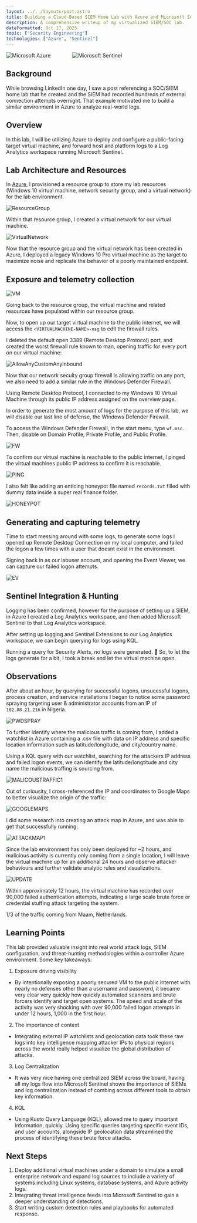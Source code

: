 ```yaml
---
layout: ../../layouts/post.astro
title: Building a Cloud-Based SIEM Home Lab with Azure and Microsoft Sentinel
description: A comprehensive writeup of my virtualized SIEM/SOC lab.
dateFormatted: Oct 17, 2025
topic: ["Security Engineering"]
technologies: ["Azure", "Sentinel"]
---
```

![Microsoft Azure](https://oxen.tech/wp-content/uploads/2020/09/microsoftazure-featured.png)
&nbsp;&nbsp;&nbsp;&nbsp;&nbsp;&nbsp;&nbsp;&nbsp;&nbsp;&nbsp;&nbsp;&nbsp;&nbsp;&nbsp;![Microsoft Sentinel](https://encrypted-tbn0.gstatic.com/images?q=tbn:ANd9GcQmy1XAX_N7bV8NfKvzKMOei1Mr6SFnsohTerTIIVymsn8fH-HPr-eZypPAzo8kzyVgv6Y&usqp=CAU)
## Background

While browsing LinkedIn one day, I saw a post referencing a SOC/SIEM home lab that he created and the SIEM had recorded hundreds of external connection attempts overnight. That example motivated me to build a similar environment in Azure to analyze real-world logs.

## Overview 

In this lab, I will be utilizing Azure to deploy and configure a public-facing target virtual machine, and forward host and platform logs to a Log Analytics workspace running Microsoft Sentinel.

## Lab Architecture and Resources

In [Azure](https://azure.microsoft.com/), I provisioned a resource group to store my lab resources (Windows 10 virtual machine, network security group, and a virtual network) for the lab environment.

![ResourceGroup](https://i.imgur.com/he8aqp5.png)

Within that resource group, I created a virtual network for our virtual machine.

![VirtualNetwork](https://i.imgur.com/mrn998P.png)

Now that the resource group and the virtual network has been created in Azure, I deployed a legacy Windows 10 Pro virtual machine as the target to maximize noise and replicate the behavior of a poorly maintained endpoint.

## Exposure and telemetry collection

![VM](https://i.imgur.com/EHE8f3N.png)

Going back to the resource group, the virtual machine and related resources have populated within our resource group.

Now, to open up our target virtual machine to the public internet, we will access the `<VIRTUALMACHINE-NAME>-nsg` to edit the firewall rules. 

I deleted the default open 3389 (Remote Desktop Protocol) port, and created the worst firewall rule known to man, opening traffic for every port on our virtual machine:

![AllowAnyCustomAnyInbound](https://i.imgur.com/BFnVuy8.png)

Now that our network secuity group firewall is allowing traffic on any port, we also need to add a similar rule in the Windows Defender Firewall.

Using Remote Desktop Protocol, I connected to my Windows 10 Virtual Machine through its public IP address assigned on the overview page.

In order to generate the most amount of logs for the purpose of this lab, we will disable our last line of defense, the Windows Defender Firewall.

To access the Windows Defender Firewall, in the start menu, type `wf.msc`. Then, disable on Domain Profile, Private Profile, and Public Profile.

![FW](https://i.imgur.com/TAv7glt.png)

To confirm our virtual machine is reachable to the public internet, I pinged the virtual machines public IP address to confirm it is reachable.

![PING](https://i.imgur.com/iPczcg5.png)

I also felt like adding an enticing honeypot file named `records.txt` filled with dummy data inside a super real finance folder.

![HONEYPOT](https://i.imgur.com/lK1BLvI.png)


## Generating and capturing telemetry

Time to start messing around with some logs, to generate some logs I opened up Remote Desktop Connection on my local computer, and failed the logon a few times with a user that doesnt exist in the environment.

Signing back in as our labuser account, and opening the Event Viewer, we can capture our failed logon attempts.

![EV](https://i.imgur.com/5dBhb2u.png)

## Sentinel Integration & Hunting

Logging has been confirmed, however for the purpose of setting up a SIEM, in Azure I created a Log Analytics workspace, and then added Microsoft Sentinel to that Log Analytics workspace.

After setting up logging and Sentinel Extensions to our Log Analytics workspace, we can begin querying for logs using KQL.

Running a query for Security Alerts, no logs were generated. 🥲 So, to let the logs generate for a bit, I took a break and let the virtual machine open.

## Observations

After about an hour, by querying for successful logons, unsucessful logons, process creation, and service installations I began to notice some password spraying targeting user & administrator accounts from an IP of `102.88.21.216` in Nigeria.

![PWDSPRAY](https://i.imgur.com/18jGssK.png)

To further identify where the malicious traffic is coming from, I added a watchlist in Azure containing a .csv file with data on IP address and specific location information such as latitude/longitude, and city/country name.

Using a KQL query with our watchlist, searching for the attackers IP address and failed logon events, we can identify the latitude/longtitude and city name the malicious traffing is sourcing from.

![MALICOUSTRAFFIC1](https://i.imgur.com/PsstGGq.png)

Out of curiousity, I cross-referenced the IP and coordinates to Google Maps to better visualize the origin of the traffic: 

![GOOGLEMAPS](https://i.imgur.com/KRQBqhF.jpeg)

I did some research into creating an attack map in Azure, and was able to get that successfully running:

![ATTACKMAP1](https://i.imgur.com/xZCZO6c.png)

Since the lab environment has only been deployed for ~2 hours, and malicious activity is currently only coming from a single location, I will leave the virtual machine up for an additional 24 hours and observe attacker behaviours and further validate analytic rules and visualizations.

![UPDATE](https://i.imgur.com/wVODBTz.png)

Within approximately 12 hours, the virtual machine has recorded over 90,000 failed authentication attempts, indicating a large scale brute force or credential stuffing attack targeting the system. 

1/3 of the traffic coming from Maam, Netherlands.

## Learning Points

This lab provided valuable insight into real world attack logs, SIEM configuration, and threat-hunting methodologies within a controller Azure environment. Some key takeaways: 

1. Exposure driving visibility
- By intentionally exposing a poorly secured VM to the public internet with nearly no defenses other than a username and password, it became very clear very quickly how quickly automated scanners and brute forcers identify and target open systems. The speed and scale of the activity was very shocking with over 90,000 failed logon attempts in under 12 hours, 1,000 in the first hour. 
2. The importance of context
- Integrating external IP watchlists and geolocation data took these raw logs into key intelligence mapping attacker IPs to physical regions across the world really helped visualize the global distribution of attacks.
3. Log Centralization
- It was very nice having one centralized SIEM across the board, having all my logs flow into Microsoft Sentinel shows the importance of SIEMs and log centralization instead of combing across different tools to obtain key information.
4. KQL
- Using Kusto Query Language (KQL), allowed me to query important information, quickly. Using specific queries targeting specific event IDs, and user accounts, alongside IP geolocation data streamlined the process of identifying these brute force attacks.

## Next Steps

1. Deploy additional virtual machines under a domain to simulate a small enterprise network and expand log sources to include a variety of systems including Linux systems, database systems, and Azure activity logs. 
2. Integrating threat intelligence feeds into Microsoft Sentinel to gain a deeper understanding of detections.
3. Start writing custom detection rules and playbooks for automated response.